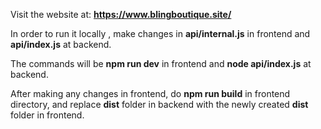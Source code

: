 Visit the website at: **https://www.blingboutique.site/**

In order to run it locally , make changes in **api/internal.js** in frontend and **api/index.js** at backend.

The commands will be **npm run dev** in frontend and **node api/index.js** at backend.

After making any changes in frontend, do **npm run build** in frontend directory, 
and replace **dist** folder in backend with the newly created **dist** folder in frontend.
